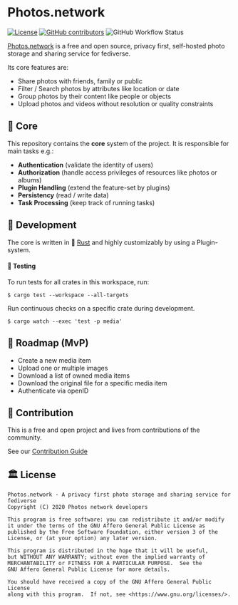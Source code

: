 # Photos.network

[![License](https://img.shields.io/github/license/photos-network/core?style=for-the-badge)](./LICENSE.md)
[![GitHub contributors](https://img.shields.io/github/contributors/photos-network/core?color=success&style=for-the-badge)](https://github.com/photos-network/core/graphs/contributors)
![GitHub Workflow Status](https://img.shields.io/github/actions/workflow/status/photos-network/core/check.yaml?style=for-the-badge)


[Photos.network](https://photos.network) is a free and open source, privacy first, self-hosted photo storage and sharing service for fediverse.

Its core features are:

- Share photos with friends, family or public
- Filter / Search photos by attributes like location or date
- Group photos by their content like people or objects
- Upload photos and videos without resolution or quality constraints



## 🧠 Core

This repository contains the **core** system of the project.
It is responsible for main tasks e.g.:

- **Authentication** (validate the identity of users)
- **Authorization** (handle access privileges of resources like photos or albums)
- **Plugin Handling** (extend the feature-set by plugins)
- **Persistency** (read / write data)
- **Task Processing** (keep track of running tasks)



## 🧪 Development

The core is written in 🦀 [Rust](https://rust-lang.org/) and highly customizably by using a Plugin-system.



#### 🔬 Testing

To run tests for all crates in this workspace, run:
```shell
$ cargo test --workspace --all-targets
```

Run continuous checks on a specific crate during development.

```shell
$ cargo watch --exec 'test -p media'
```



## 📜 Roadmap (MvP)

 - Create a new media item
 - Upload one or multiple images
 - Download a list of owned media items
 - Download the original file for a specific media item
 - Authenticate via openID



## 🧩 Contribution

This is a free and open project and lives from contributions of the community.

See our [Contribution Guide](CONTRIBUTING.md)



## 🏛️ License

```
Photos.network · A privacy first photo storage and sharing service for fediverse
Copyright (C) 2020 Photos network developers

This program is free software: you can redistribute it and/or modify
it under the terms of the GNU Affero General Public License as
published by the Free Software Foundation, either version 3 of the
License, or (at your option) any later version.

This program is distributed in the hope that it will be useful,
but WITHOUT ANY WARRANTY; without even the implied warranty of
MERCHANTABILITY or FITNESS FOR A PARTICULAR PURPOSE.  See the
GNU Affero General Public License for more details.

You should have received a copy of the GNU Affero General Public License
along with this program.  If not, see <https://www.gnu.org/licenses/>.
```
